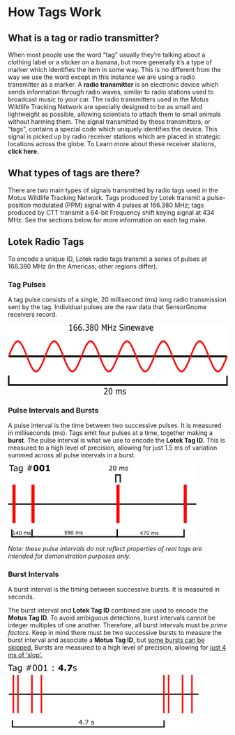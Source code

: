 

# How Tags Work

## What is a tag or radio transmitter?

When most people use the word “tag” usually they’re talking about a
clothing label or a sticker on a banana, but more generally it’s a type
of marker which identifies the item in some way. This is no different
from the way we use the word except in this instance we are using a
radio transmitter as a marker. A **radio transmitter** is an electronic
device which sends information through radio waves, similar to radio
stations used to broadcast music to your car. The radio transmitters
used in the Motus Wildlife Tracking Network are specially designed to be
as small and lightweight as possible, allowing scientists to attach them
to small animals without harming them. The signal transmitted by these
transmitters, or “tags”, contains a special code which uniquely
identifies the device. This signal is picked up by radio receiver
stations which are placed in strategic locations across the globe. To
Learn more about these receiver stations, **click here**.

## What types of tags are there?

There are two main types of signals transmitted by radio tags used in
the Motus Wildlife Tracking Network. Tags produced by Lotek transmit a
pulse-position modulated (PPM) signal with 4 pulses at 166.380 MHz; tags
produced by CTT transmit a 64-bit Frequency shift keying signal at 434
MHz. See the sections below for more information on each tag make.

## Lotek Radio Tags

To encode a unique ID, Lotek radio tags transmit a series of pulses at
166.380 MHz (in the Americas; other regions differ).

### Tag Pulses

A tag pulse consists of a single, 20 millisecond (ms) long radio
transmission sent by the tag. Individual pulses are the raw data that
SensorGnome receivers record.

<img src="media\image1.png" style="width:6.3in;height:1.67495in" />

### Pulse Intervals and Bursts

A pulse interval is the time between two successive pulses. It is
measured in milliseconds (ms). Tags emit four pulses at a time, together
making a **burst**. The pulse interval is what we use to encode the
**Lotek Tag ID**. This is measured to a high level of precision,
allowing for just 1.5 ms of variation summed across all pulse intervals
in a burst.

<img src="media\image5.png" style="width:4.5in;height:1.72711in" />

*Note: these pulse intervals do not reflect properties of real tags are
intended for demonstration purposes only.*

### Burst Intervals

A burst interval is the timing between successive bursts. It is measured
in seconds.

The burst interval and **Lotek Tag ID** combined are used to encode the
**Motus Tag ID**. To avoid ambiguous detections, burst intervals cannot
be integer multiples of one another. Therefore, all burst intervals must
be *prime factors.* Keep in mind there must be two successive bursts to
measure the burst interval and associate a **Motus Tag ID**, but
[<u>some bursts can be
skipped.</u>](https://docs.google.com/document/d/1IIXoSF32fBOuva3-WZXm1bRuG_08kAFV/edit#heading=h.3znysh7)
Bursts are measured to a high level of precision, allowing for [<u>just
4 ms of
‘slop’.</u>](https://docs.google.com/document/d/1IIXoSF32fBOuva3-WZXm1bRuG_08kAFV/edit#heading=h.2et92p0)

<img src="media\image8.png" style="width:4.55in;height:1.50271in" />
